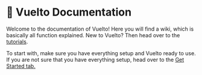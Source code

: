 # 📄 Vuelto Documentation

Welcome to the documentation of Vuelto! Here you will find a wiki, which is basically all function explained. New to Vuelto? Then head over to the [tutorials](../tutorials/index.md).

To start with, make sure you have everything setup and Vuelto ready to use. If you are not sure that you have everything setup, head over to the [Get Started tab.](../get-started.md)
